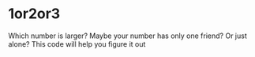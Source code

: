 # 1or2or3
Which number is larger? Maybe your number has only one friend? Or just alone? This code will help you figure it out
